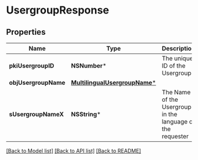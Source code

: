 # UsergroupResponse

## Properties
Name | Type | Description | Notes
------------ | ------------- | ------------- | -------------
**pkiUsergroupID** | **NSNumber*** | The unique ID of the Usergroup | 
**objUsergroupName** | [**MultilingualUsergroupName***](MultilingualUsergroupName.md) |  | 
**sUsergroupNameX** | **NSString*** | The Name of the Usergroup in the language of the requester | [optional] 

[[Back to Model list]](../README.md#documentation-for-models) [[Back to API list]](../README.md#documentation-for-api-endpoints) [[Back to README]](../README.md)



